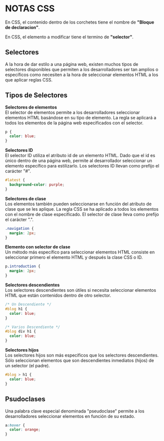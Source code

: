 # NOTAS CSS

En CSS, el contenido dentro de los corchetes tiene el nombre de **"Bloque de declaracion"**.  

En CSS, el elemento a modificar tiene el termino de **"selector"**.

## Selectores

A la hora de dar estilo a una página web, existen muchos tipos de selectores disponibles que permiten a los desarrolladores ser tan amplios o específicos como necesiten a la hora de seleccionar elementos HTML a los que aplicar reglas CSS.

## Tipos de Selectores

**Selectores de elementos**  
El selector de elementos permite a los desarrolladores seleccionar elementos HTML basándose en su tipo de elemento.
La regla se aplicará a todos los elementos de la página web especificados con el selector.

```CSS
p { 
  color: blue; 
}
```

**Selectores ID**  
El selector ID utiliza el atributo id de un elemento HTML. Dado que el id es único dentro de una página web, permite al desarrollador seleccionar un elemento específico para estilizarlo. Los selectores ID llevan como prefijo el carácter "#".

```CSS
#latest { 
  background-color: purple; 
}
```

**Selectores de clase**  
Los elementos también pueden seleccionarse en función del atributo de clase que se les aplique. La regla CSS se ha aplicado a todos los elementos con el nombre de clase especificado. El selector de clase lleva como prefijo el carácter ".".

```CSS
.navigation { 
  margin: 2px;
}
```

**Elemento con selector de clase**  
Un método más específico para seleccionar elementos HTML consiste en seleccionar primero el elemento HTML y después la clase CSS o ID.

```CSS
p.introduction { 
  margin: 2px;
}
```

**Selectores descendientes**  
Los selectores descendientes son útiles si necesita seleccionar elementos HTML que están contenidos dentro de otro selector.

```CSS
/* Un Descendiente */
#blog h1 {
  color: blue;
}

/* Varios Descendiente */
#blog div h1 {
  color: blue;
}
```

**Selectores hijos**  
Los selectores hijos son más específicos que los selectores descendientes. Sólo seleccionan elementos que son descendientes inmediatos (hijos) de un selector (el padre).

```CSS
#blog > h1 {
  color: blue;
}
```

## Psudoclases

Una palabra clave especial denominada "pseudoclase" permite a los desarrolladores seleccionar elementos en función de su estado.

```CSS
a:hover {
  color: orange;
}
```

